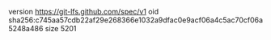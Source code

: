 version https://git-lfs.github.com/spec/v1
oid sha256:c745aa57cdb22af29e268366e1032a9dfac0e9acf06a4c5ac70cf06a5248a486
size 5201

